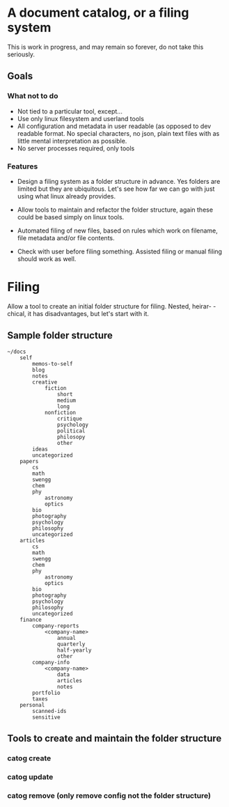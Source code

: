 # A document catalog, or a filing system

This is work in progress, and may remain so forever, do not take this seriously.

## Goals

### What not to do

* Not tied to a particular tool, except...
* Use only linux filesystem and userland tools
* All configuration and metadata in user readable (as opposed to dev readable
  format. No special characters, no json, plain text files with as little 
  mental interpretation as possible.
* No server processes required, only tools

### Features
* Design a filing system as a folder structure in advance. Yes folders are
  limited but they are ubiquitous. Let's see how far we can go with just using
  what linux already provides.

* Allow tools to maintain and refactor the folder structure, again these
  could be based simply on linux tools.

* Automated filing of new files, based on rules which work on filename, file
  metadata and/or file contents.

* Check with user before filing something. Assisted filing or manual filing
  should work as well.

# Filing

Allow a tool to create an initial folder structure for filing. Nested, heirar-
-chical, it has disadvantages, but let's start with it.

## Sample folder structure

```text
~/docs
	self
		memos-to-self
		blog
		notes
		creative
			fiction
				short
				medium
				long
			nonfiction
				critique
				psychology
				political
				philosopy
				other
		ideas
		uncategorized
	papers
		cs
		math
		swengg
		chem
		phy
			astronomy
			optics
		bio
		photography
		psychology
		philosophy
		uncategorized
	articles
		cs
		math
		swengg
		chem
		phy
			astronomy
			optics
		bio
		photography
		psychology
		philosophy
		uncategorized
	finance
		company-reports
			<company-name>
				annual
				quarterly
				half-yearly
				other
		company-info
			<company-name>
				data
				articles
				notes
		portfolio
		taxes
	personal
		scanned-ids
		sensitive
```

## Tools to create and maintain the folder structure

### catog create
### catog update
### catog remove (only remove config not the folder structure)


